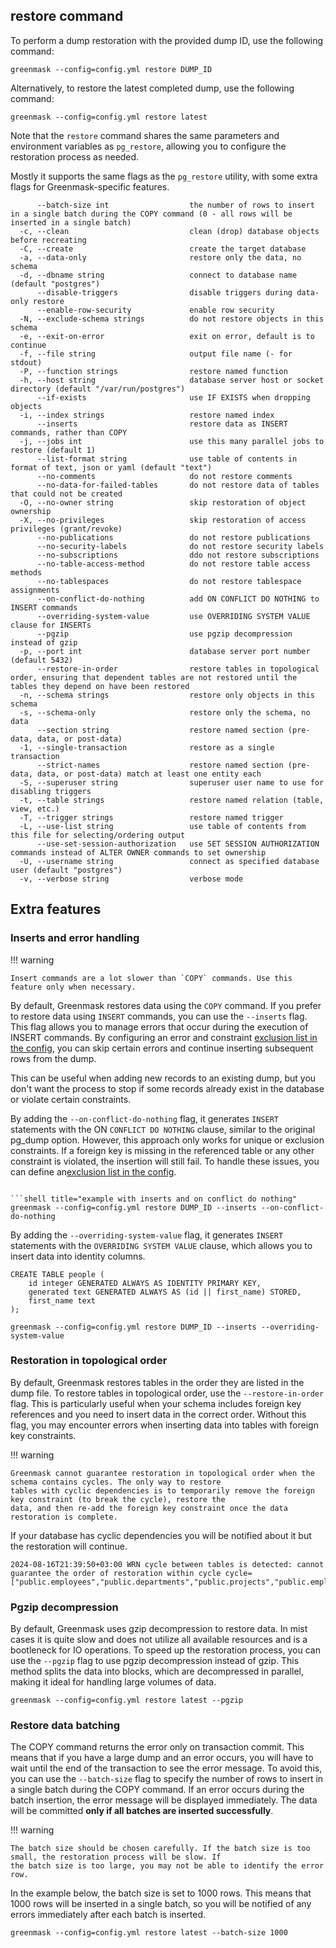 ## restore command

To perform a dump restoration with the provided dump ID, use the following command:

```shell
greenmask --config=config.yml restore DUMP_ID
```

Alternatively, to restore the latest completed dump, use the following command:

```shell
greenmask --config=config.yml restore latest
```

Note that the `restore` command shares the same parameters and environment variables as `pg_restore`,
allowing you to configure the restoration process as needed.

Mostly it supports the same flags as the `pg_restore` utility, with some extra flags for Greenmask-specific features.

```text title="Supported flags"
      --batch-size int                  the number of rows to insert in a single batch during the COPY command (0 - all rows will be inserted in a single batch)
  -c, --clean                           clean (drop) database objects before recreating
  -C, --create                          create the target database
  -a, --data-only                       restore only the data, no schema
  -d, --dbname string                   connect to database name (default "postgres")
      --disable-triggers                disable triggers during data-only restore
      --enable-row-security             enable row security
  -N, --exclude-schema strings          do not restore objects in this schema
  -e, --exit-on-error                   exit on error, default is to continue
  -f, --file string                     output file name (- for stdout)
  -P, --function strings                restore named function
  -h, --host string                     database server host or socket directory (default "/var/run/postgres")
      --if-exists                       use IF EXISTS when dropping objects
  -i, --index strings                   restore named index
      --inserts                         restore data as INSERT commands, rather than COPY
  -j, --jobs int                        use this many parallel jobs to restore (default 1)
      --list-format string              use table of contents in format of text, json or yaml (default "text")
      --no-comments                     do not restore comments
      --no-data-for-failed-tables       do not restore data of tables that could not be created
  -O, --no-owner string                 skip restoration of object ownership
  -X, --no-privileges                   skip restoration of access privileges (grant/revoke)
      --no-publications                 do not restore publications
      --no-security-labels              do not restore security labels
      --no-subscriptions                ddo not restore subscriptions
      --no-table-access-method          do not restore table access methods
      --no-tablespaces                  do not restore tablespace assignments
      --on-conflict-do-nothing          add ON CONFLICT DO NOTHING to INSERT commands
      --overriding-system-value         use OVERRIDING SYSTEM VALUE clause for INSERTs
      --pgzip                           use pgzip decompression instead of gzip
  -p, --port int                        database server port number (default 5432)
      --restore-in-order                restore tables in topological order, ensuring that dependent tables are not restored until the tables they depend on have been restored
  -n, --schema strings                  restore only objects in this schema
  -s, --schema-only                     restore only the schema, no data
      --section string                  restore named section (pre-data, data, or post-data)
  -1, --single-transaction              restore as a single transaction
      --strict-names                    restore named section (pre-data, data, or post-data) match at least one entity each
  -S, --superuser string                superuser user name to use for disabling triggers
  -t, --table strings                   restore named relation (table, view, etc.)
  -T, --trigger strings                 restore named trigger
  -L, --use-list string                 use table of contents from this file for selecting/ordering output
      --use-set-session-authorization   use SET SESSION AUTHORIZATION commands instead of ALTER OWNER commands to set ownership
  -U, --username string                 connect as specified database user (default "postgres")
  -v, --verbose string                  verbose mode
```

## Extra features

### Inserts and error handling

!!! warning

    Insert commands are a lot slower than `COPY` commands. Use this feature only when necessary.

By default, Greenmask restores data using the `COPY` command. If you prefer to restore data using `INSERT` commands, you
can
use the `--inserts` flag. This flag allows you to manage errors that occur during the execution of INSERT commands. By
configuring an error and constraint [exclusion list in the config](../configuration.md#restoration-error-exclusion),
you can skip certain errors and continue inserting subsequent rows from the dump.

This can be useful when adding new records to an existing dump, but you don't want the process to stop if some records
already exist in the database or violate certain constraints.

By adding the `--on-conflict-do-nothing` flag, it generates `INSERT` statements with the ON `CONFLICT DO NOTHING`
clause, similar to the original pg_dump option. However, this approach only works for unique or exclusion constraints.
If a foreign key is missing in the referenced table or any other constraint is violated, the insertion will still fail.
To handle these issues, you can define
an[exclusion list in the config](../configuration.md#restoration-error-exclusion).

```shell title="example with inserts and error handling"

```shell title="example with inserts and on conflict do nothing"
greenmask --config=config.yml restore DUMP_ID --inserts --on-conflict-do-nothing
```

By adding the `--overriding-system-value` flag, it generates `INSERT` statements with the `OVERRIDING SYSTEM VALUE`
clause, which allows you to insert data into identity columns. 

```postgresql title="example of GENERATED ALWAYS AS IDENTITY column"
CREATE TABLE people (
    id integer GENERATED ALWAYS AS IDENTITY PRIMARY KEY,
    generated text GENERATED ALWAYS AS (id || first_name) STORED,
    first_name text
);
```

```shell title="example with inserts"
greenmask --config=config.yml restore DUMP_ID --inserts --overriding-system-value
```

### Restoration in topological order

By default, Greenmask restores tables in the order they are listed in the dump file. To restore tables in topological
order, use the `--restore-in-order` flag. This is particularly useful when your schema includes foreign key references
and
you need to insert data in the correct order. Without this flag, you may encounter errors when inserting data into
tables with foreign key constraints.

!!! warning

    Greenmask cannot guarantee restoration in topological order when the schema contains cycles. The only way to restore
    tables with cyclic dependencies is to temporarily remove the foreign key constraint (to break the cycle), restore the
    data, and then re-add the foreign key constraint once the data restoration is complete.

If your database has cyclic dependencies you will be notified about it but the restoration will continue.

```text
2024-08-16T21:39:50+03:00 WRN cycle between tables is detected: cannot guarantee the order of restoration within cycle cycle=["public.employees","public.departments","public.projects","public.employees"]
```

### Pgzip decompression

By default, Greenmask uses gzip decompression to restore data. In mist cases it is quite slow and does not utilize all
available resources and is a bootleneck for IO operations. To speed up the restoration process, you can use
the `--pgzip` flag to use pgzip decompression instead of gzip. This method splits the data into blocks, which are
decompressed in parallel, making it ideal for handling large volumes of data.

```shell title="example with pgzip decompression"
greenmask --config=config.yml restore latest --pgzip
```

### Restore data batching

The COPY command returns the error only on transaction commit. This means that if you have a large dump and an error
occurs, you will have to wait until the end of the transaction to see the error message. To avoid this, you can use the
`--batch-size` flag to specify the number of rows to insert in a single batch during the COPY command. If an error
occurs
during the batch insertion, the error message will be displayed immediately. The data will be committed **only if all
batches are inserted successfully**.

!!! warning

    The batch size should be chosen carefully. If the batch size is too small, the restoration process will be slow. If
    the batch size is too large, you may not be able to identify the error row.

In the example below, the batch size is set to 1000 rows. This means that 1000 rows will be inserted in a single batch,
so you will be notified of any errors immediately after each batch is inserted.

```shell title="example with batch size" 
greenmask --config=config.yml restore latest --batch-size 1000
```
